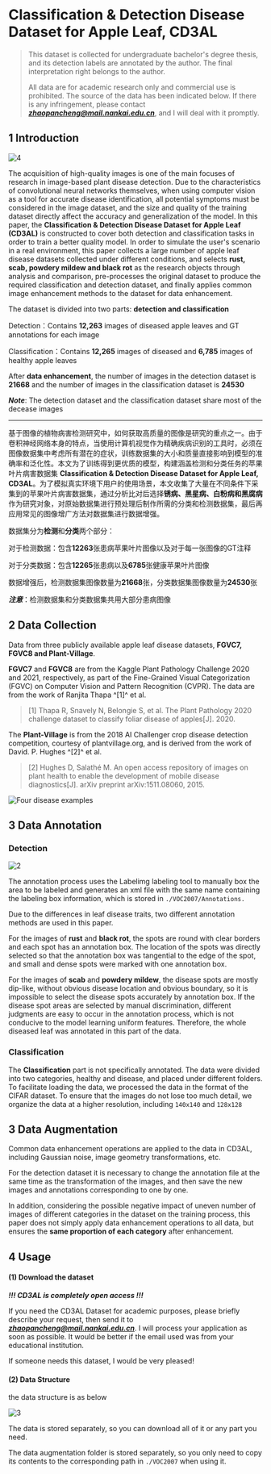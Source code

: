 # Classification & Detection Disease Dataset for Apple Leaf, CD3AL

> This dataset is collected for undergraduate bachelor's degree thesis, and its detection labels are annotated by the author. The final interpretation right belongs to the author.
>
> All data are for academic research only and commercial use is prohibited. The source of the data has been indicated below. If there is any infringement, please contact  ***[zhaopancheng@mail.nankai.edu.cn](mailto:zhaopancheng@mail.nankai.edu.cn)***, and I will deal with it promptly.

## 1 Introduction

![4](./imgs/4.png)

The acquisition of high-quality images is one of the main focuses of research in image-based plant disease detection. Due to the characteristics of convolutional neural networks themselves, when using computer vision as a tool for accurate disease identification, all potential symptoms must be considered in the image dataset, and the size and quality of the training dataset directly affect the accuracy and generalization of the model. In this paper, the **Classification & Detection Disease Dataset for Apple Leaf (CD3AL)** is constructed to cover both detection and classification tasks in order to train a better quality model. In order to simulate the user's scenario in a real environment, this paper collects a large number of apple leaf disease datasets collected under different conditions, and selects **rust, scab, powdery mildew and black rot** as the research objects through analysis and comparison, pre-processes the original dataset to produce the required classification and detection dataset, and finally applies common image enhancement methods to the dataset for data enhancement.

The dataset is divided into two parts: **detection and classification**

Detection：Contains **12,263** images of diseased apple leaves and GT annotations for each image

Classification：Contains **12,265** images of diseased and **6,785** images of healthy apple leaves

After **data enhancement**, the number of images in the detection dataset is **21668** and the number of images in the classification dataset is **24530**

***Note***: The detection dataset and the classification dataset share most of the decease images

----

基于图像的植物病害检测研究中，如何获取高质量的图像是研究的重点之一。由于卷积神经网络本身的特点，当使用计算机视觉作为精确疾病识别的工具时，必须在图像数据集中考虑所有潜在的症状，训练数据集的大小和质量直接影响到模型的准确率和泛化性。本文为了训练得到更优质的模型，构建涵盖检测和分类任务的苹果叶片病害数据集 **Classification & Detection Disease Dataset for Apple Leaf, CD3AL**。为了模拟真实环境下用户的使用场景，本文收集了大量在不同条件下采集到的苹果叶片病害数据集，通过分析比对后选择**锈病、黑星病、白粉病和黑腐病**作为研究对象，对原始数据集进行预处理后制作所需的分类和检测数据集，最后再应用常见的图像增广方法对数据集进行数据增强。

数据集分为**检测**和**分类**两个部分：

对于检测数据：包含**12263**张患病苹果叶片图像以及对于每一张图像的GT注释

对于分类数据：包含**12265**张患病以及**6785**张健康苹果叶片图像

数据增强后，检测数据集图像数量为**21668**张，分类数据集图像数量为**24530**张

***注意***：检测数据集和分类数据集共用大部分患病图像

## 2 Data Collection

Data from three publicly available apple leaf disease datasets, **FGVC7, FGVC8 and Plant-Village**. 

**FGVC7** and **FGVC8** are from the Kaggle Plant Pathology Challenge 2020 and 2021, respectively, as part of the Fine-Grained Visual Categorization (FGVC) on Computer Vision and Pattern Recognition (CVPR). The data are from the work of Ranjita Thapa ^[1]^ et al.

> [1]   Thapa R, Snavely N, Belongie S, et al. The Plant Pathology 2020 challenge dataset to classify foliar disease of apples[J]. 2020.

The **Plant-Village** is from the 2018 AI Challenger crop disease detection competition, courtesy of plantvillage.org, and is derived from the work of David. P. Hughes ^[2]^ et al.

> [2]   Hughes D, Salathé M. An open access repository of images on plant health to enable the development of mobile disease diagnostics[J]. arXiv preprint arXiv:1511.08060, 2015.

![Four disease examples](./imgs/1.png)

## 3 Data Annotation

### Detection

![2](./imgs/2.png)

The annotation process uses the Labelimg labeling tool to manually box the area to be labeled and generates an xml file with the same name containing the labeling box information, which is stored in  `./VOC2007/Annotations.`

Due to the differences in leaf disease traits, two different annotation methods are used in this paper.

For the images of **rust** and **black rot**, the spots are round with clear borders and each spot has an annotation box. The location of the spots was directly selected so that the annotation box was tangential to the edge of the spot, and small and dense spots were marked with one annotation box.

For the images of **scab** and **powdery mildew**, the disease spots are mostly dip-like, without obvious disease location and obvious boundary, so it is impossible to select the disease spots accurately by annotation box. If the disease spot areas are selected by manual discrimination, different judgments are easy to occur in the annotation process, which is not conducive to the model learning uniform features. Therefore, the whole diseased leaf was annotated in this part of the data.

### Classification

The **Classification** part is not specifically annotated. The data were divided into two categories, healthy and disease, and placed under different folders.  To facilitate loading the data, we processed the data in the format of the CIFAR dataset. To ensure that the images do not lose too much detail, we organize the data at a higher resolution, including `140x140` and `128x128`

## 3 Data Augmentation

Common data enhancement operations are applied to the data in CD3AL, including Gaussian noise, image geometry transformations, etc. 

For the detection dataset it is necessary to change the annotation file at the same time as the transformation of the images, and then save the new images and annotations corresponding to one by one. 

In addition, considering the possible negative impact of uneven number of images of different categories in the dataset on the training process, this paper does not simply apply data enhancement operations to all data, but ensures the **same proportion of each category** after enhancement.

## 4 Usage

#### (1) Download the dataset

***!!! CD3AL is completely open access !!!***

If you need the CD3AL Dataset for academic purposes, please briefly describe your request, then send it to ***[zhaopancheng@mail.nankai.edu.cn](mailto:zhaopancheng@mail.nankai.edu.cn)***. I will process your application as soon as possible. It would be better if the email used was from your educational institution.

If someone needs this dataset, I would be very pleased!

#### (2) Data Structure

the data structure is as below

![3](./imgs/3.png)

The data is stored separately, so you can download all of it or any part you need.

The data augmentation folder is stored separately, so you only need to copy its contents to the corresponding path in `./VOC2007` when using it.
